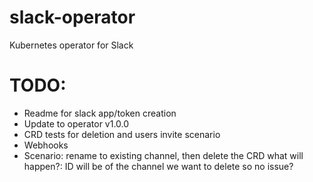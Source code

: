 # slack-operator
Kubernetes operator for Slack

# TODO: 
 - Readme for slack app/token creation
 - Update to operator v1.0.0
 - CRD tests for deletion and users invite scenario
 - Webhooks
 - Scenario: rename to existing channel, then delete the CRD what will happen?: ID will be of the channel we want to delete so no issue?